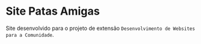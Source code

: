 # Site Patas Amigas

Site desenvolvido para o projeto de extensão `Desenvolvimento de Websites para a Comunidade`.